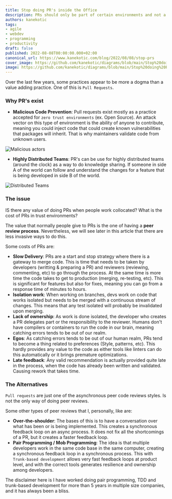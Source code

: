 ```yaml
---
title: Stop doing PR's inside the Office
description: PRs should only be part of certain environments and not a general practice
authors: kanekotic
tags:
- agile
- webdev
- programming
- productivity
draft: false
published: 2022-08-08T00:00:00.000+02:00
canonical_url: https://www.kanekotic.com/blog/2022/08/08/stop-prs
cover_image: https://github.com/kanekotic/diagrams/blob/main/Stop%20doing%20PR.drawio.png?raw=true
image: https://github.com/kanekotic/diagrams/blob/main/Stop%20doing%20PR.drawio.png?raw=true
---
```

Over the last few years, some practices appear to be more a dogma than a value adding practice. One of this is `Pull Requests`.

### Why PR's exist

* **Malicious Code Prevention**: Pull requests exist mostly as a practice accepted for `zero trust environments` (ex. Open Source). An attack vector on this type of environment is the ability of anyone to contribute, meaning you could inject code that could create known vulnerabilities that packages will inherit. That is why maintainers validate code from unknown users.

![Malicious actors](https://github.com/kanekotic/diagrams/blob/main/Stop%20doing%20PR.drawio.png?raw=true)

* **Highly Distributed Teams**: PR's can be use for highly distributed teams (around the clock) as a way to do knowledge sharing. If someone in side A of the world can follow and understand the changes for a feature that is being developed in side B of the world.

![Distributed Teams](https://github.com/kanekotic/diagrams/blob/main/Stop%20doing%20PR-Around%20The%20Clock.drawio.png?raw=true)

### The issue

IS there any value of doing PRs when people work collocated? What is the cost of PRs in trust environments?

The value that normally people give to PRs is the one of having a **peer review process**. Nevertheless, we will see later in this article that there are less invasive ways to do this.

Some costs of PRs are:

* **Slow Delivery**: PRs are a start and stop strategy where there is a gateway to merge code. This is time that needs to be taken by developers (writting & preparing a PR) and reviewers (reviewing, commenting, etc) to go through the process. At the same time is more time the code takes to get to production (merging, re-testing, etc). This is significant for features but also for fixes, meaning you can go from a response time of minutes to hours.
* **Isolation work**: When working on branches, devs work on code that works isolated but needs to be merged with a continuous stream of changes. This means that any test isolated will probably be invalidated upon merging.
* **Lack of ownership**: As work is done isolated, the developer who creates a PR delegates part or the responsibility to the reviewer. Humans don't have compilers or containers to run the code in our brain, meaning catching errors tends to be out of our realm.
* **Egos**: As catching errors tends to be out of our human realm, PRs tend to become a thing related to preferences (Style, patterns, etc). This hardly provides any value to the code as either tools like linters can do this automatically or it brings premature optimizations.
* **Late feedback**: Any valid recommendation is actually provided quite late in the process, when the code has already been written and validated. Causing rework that takes time.

### The Alternatives

`Pull requests` are just one of the asynchronous peer code reviews styles. Is not the only way of doing peer reviews.

Some other types of peer reviews that I, personally, like are:

* **Over-the-shoulder**: The bases of this is to have a conversation over what has been or is being implemented. This creates a synchronous feedback loop on an async process. It does not fix all the shortcomings of a PR, but it creates a faster feedback loop.
* **Pair Programming / Mob Programming**: The idea is that multiple developers work in the same code base in the same computer, creating a synchronous feedback loop in a synchronous process. This with `Trunk-based development` allows very fast feedback loops at product level, and with the correct tools generates resilience and ownership among developers.

The disclaimer here is I have worked doing pair programming, TDD and trunk-based development for more than 5 years in multiple size companies, and it has always been a bliss.